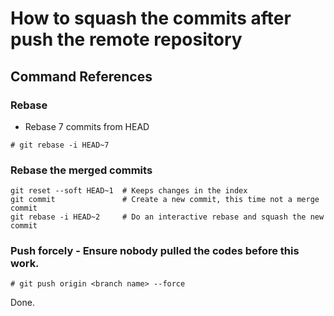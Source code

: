 # How to squash the commits after push the remote repository

## Command References

### Rebase
- Rebase 7 commits from HEAD 
~~~
# git rebase -i HEAD~7
~~~

### Rebase the merged commits
~~~
git reset --soft HEAD~1  # Keeps changes in the index
git commit               # Create a new commit, this time not a merge commit
git rebase -i HEAD~2     # Do an interactive rebase and squash the new commit
~~~

### Push forcely - Ensure nobody pulled the codes before this work.
~~~
# git push origin <branch name> --force
~~~

Done. 

